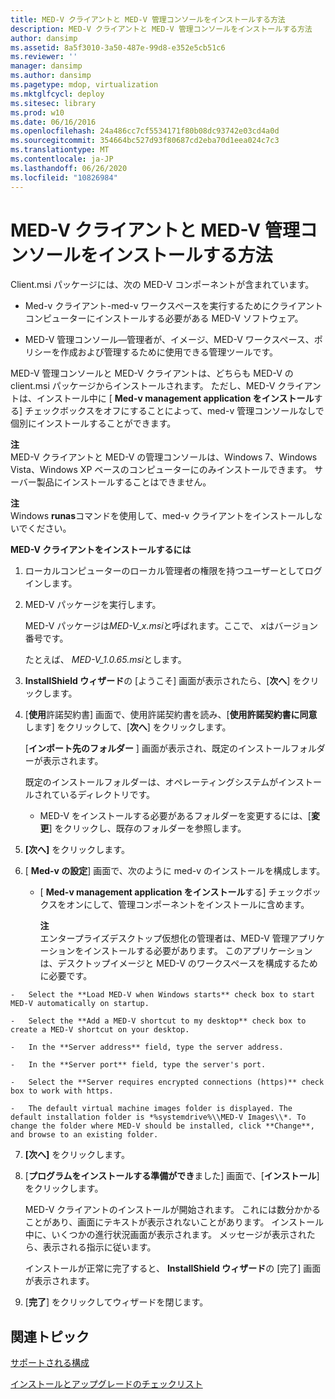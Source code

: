 ```yaml
---
title: MED-V クライアントと MED-V 管理コンソールをインストールする方法
description: MED-V クライアントと MED-V 管理コンソールをインストールする方法
author: dansimp
ms.assetid: 8a5f3010-3a50-487e-99d8-e352e5cb51c6
ms.reviewer: ''
manager: dansimp
ms.author: dansimp
ms.pagetype: mdop, virtualization
ms.mktglfcycl: deploy
ms.sitesec: library
ms.prod: w10
ms.date: 06/16/2016
ms.openlocfilehash: 24a486cc7cf5534171f80b08dc93742e03cd4a0d
ms.sourcegitcommit: 354664bc527d93f80687cd2eba70d1eea024c7c3
ms.translationtype: MT
ms.contentlocale: ja-JP
ms.lasthandoff: 06/26/2020
ms.locfileid: "10826984"
---
```

# MED-V クライアントと MED-V 管理コンソールをインストールする方法


Client.msi パッケージには、次の MED-V コンポーネントが含まれています。

-   Med-v クライアント-med-v ワークスペースを実行するためにクライアントコンピューターにインストールする必要がある MED-V ソフトウェア。

-   MED-V 管理コンソール—管理者が、イメージ、MED-V ワークスペース、ポリシーを作成および管理するために使用できる管理ツールです。

MED-V 管理コンソールと MED-V クライアントは、どちらも MED-V の client.msi パッケージからインストールされます。 ただし、MED-V クライアントは、インストール中に [ **Med-v management application をインストール**する] チェックボックスをオフにすることによって、med-v 管理コンソールなしで個別にインストールすることができます。

**注**  
MED-V クライアントと MED-V の管理コンソールは、Windows 7、Windows Vista、Windows XP ベースのコンピューターにのみインストールできます。 サーバー製品にインストールすることはできません。



**注**  
Windows **runas**コマンドを使用して、med-v クライアントをインストールしないでください。



**MED-V クライアントをインストールするには**

1.  ローカルコンピューターのローカル管理者の権限を持つユーザーとしてログインします。

2.  MED-V パッケージを実行します。

    MED-V パッケージは*MED-V\_x.msi*と呼ばれます。ここで、 *x*はバージョン番号です。

    たとえば、 *MED-V\_1.0.65.msi*とします。

3.  **InstallShield ウィザード**の [ようこそ] 画面が表示されたら、[**次へ**] をクリックします。

4.  [**使用**許諾契約書] 画面で、使用許諾契約書を読み、[**使用許諾契約書に同意**します] をクリックして、[**次へ**] をクリックします。

    [**インポート先のフォルダー** ] 画面が表示され、既定のインストールフォルダーが表示されます。

    既定のインストールフォルダーは、オペレーティングシステムがインストールされているディレクトリです。

    -   MED-V をインストールする必要があるフォルダーを変更するには、[**変更**] をクリックし、既存のフォルダーを参照します。

5.  **[次へ]** をクリックします。

6.  [ **Med-v の設定**] 画面で、次のように med-v のインストールを構成します。

    -   [ **Med-v management application をインストール**する] チェックボックスをオンにして、管理コンポーネントをインストールに含めます。

        **注**  
        エンタープライズデスクトップ仮想化の管理者は、MED-V 管理アプリケーションをインストールする必要があります。 このアプリケーションは、デスクトップイメージと MED-V のワークスペースを構成するために必要です。



~~~
-   Select the **Load MED-V when Windows starts** check box to start MED-V automatically on startup.

-   Select the **Add a MED-V shortcut to my desktop** check box to create a MED-V shortcut on your desktop.

-   In the **Server address** field, type the server address.

-   In the **Server port** field, type the server's port.

-   Select the **Server requires encrypted connections (https)** check box to work with https.

-   The default virtual machine images folder is displayed. The default installation folder is *%systemdrive%\\MED-V Images\\*. To change the folder where MED-V should be installed, click **Change**, and browse to an existing folder.
~~~

7. **[次へ]** をクリックします。

8. [**プログラムをインストールする準備ができ**ました] 画面で、[**インストール**] をクリックします。

   MED-V クライアントのインストールが開始されます。 これには数分かかることがあり、画面にテキストが表示されないことがあります。 インストール中に、いくつかの進行状況画面が表示されます。 メッセージが表示されたら、表示される指示に従います。

   インストールが正常に完了すると、 **InstallShield ウィザード**の [完了] 画面が表示されます。

9. [**完了**] をクリックしてウィザードを閉じます。

## 関連トピック


[サポートされる構成](supported-configurationsmedv-orientation.md)

[インストールとアップグレードのチェックリスト](installation-and-upgrade-checklists.md)









